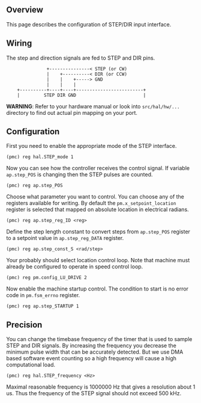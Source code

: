 ## Overview

This page describes the configuration of STEP/DIR input interface.

## Wiring

The step and direction signals are fed to STEP and DIR pins.

```
	           +---------------< STEP (or CW)
	           |    +----------< DIR (or CCW)
	           |    |    +-----> GND
	           |    |    |
	+----------+----+----+-------------------------+
	|         STEP DIR GND                         |
```

**WARNING**: Refer to your hardware manual or look into `src/hal/hw/...`
directory to find out actual pin mapping on your port.

## Configuration

First you need to enable the appropriate mode of the STEP interface.

    (pmc) reg hal.STEP_mode 1

Now you can see how the controller receives the control signal. If variable
`ap.step_POS` is changing then the STEP pulses are counted.

    (pmc) reg ap.step_POS

Choose what parameter you want to control. You can choose any of the registers
available for writing. By default the `pm.x_setpoint_location` register is
selected that mapped on absolute location in electrical radians.

	(pmc) reg ap.step_reg_ID <reg>

Define the step length constant to convert steps from `ap.step_POS` register to
a setpoint value in `ap.step_reg_DATA` register.

	(pmc) reg ap.step_const_S <rad/step>

Your probably should select location control loop. Note that machine must
already be configured to operate in speed control loop.

	(pmc) reg pm.config_LU_DRIVE 2

Now enable the machine startup control. The condition to start is no error code
in `pm.fsm_errno` register.

	(pmc) reg ap.step_STARTUP 1

## Precision

You can change the timebase frequency of the timer that is used to sample STEP
and DIR signals. By increasing the frequency you decrease the minimum pulse
width that can be accurately detected. But we use DMA based software event
counting so a high frequency will cause a high computational load.

	(pmc) reg hal.STEP_frequency <Hz>

Maximal reasonable frequency is 1000000 Hz that gives a resolution about 1 us.
Thus the frequency of the STEP signal should not exceed 500 kHz.

